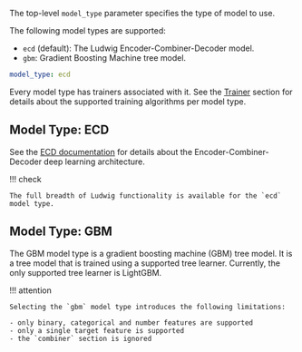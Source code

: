 The top-level `model_type` parameter specifies the type of model to use.

The following model types are supported:

- `ecd` (default): The Ludwig Encoder-Combiner-Decoder model.
- `gbm`: Gradient Boosting Machine tree model.

```yaml
model_type: ecd
```

Every model type has trainers associated with it. See the [Trainer](../trainer) section for details about the supported training algorithms per model type.

## Model Type: ECD

See the [ECD documentation](../../user_guide/how_ludwig_works/#ecd-architecture) for details about the Encoder-Combiner-Decoder deep learning architecture.

!!! check
    
    The full breadth of Ludwig functionality is available for the `ecd` model type.

## Model Type: GBM

The GBM model type is a gradient boosting machine (GBM) tree model. It is a tree model that is trained using a supported tree learner. Currently, the only supported tree learner is LightGBM.

!!! attention

    Selecting the `gbm` model type introduces the following limitations:

    - only binary, categorical and number features are supported
    - only a single target feature is supported
    - the `combiner` section is ignored
